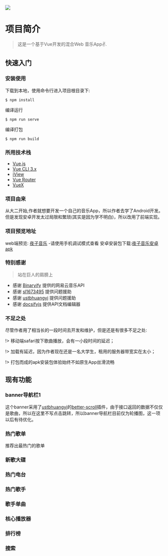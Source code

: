![](https://img.shields.io/badge/vue2.5.22-version-green.svg)
# 项目简介
> 这是一个基于Vue开发的混合Web 音乐App✌️.
## 快速入门

### 安装使用
下载到本地，使用命令行进入项目根目录下:
```
$ npm install
```
编译运行
```
$ npm run serve
```
编译打包
```
$ npm run build
```
### 所用技术栈
- [Vue.js](https://cn.vuejs.org/v2/guide/)
- [Vue CLI 3.x](https://cli.vuejs.org/zh/guide/)
- [iView](https://www.iviewui.com/docs/guide/introduce)
- [Vue Router](https://router.vuejs.org/)
- [VueX](https://vuex.vuejs.org/)

### 项目由来
从大二开始,作者就想要开发一个自己的音乐App，所以作者去学了Android开发。但是发现安卓开发太过局限和繁琐(其实是因为学不明白)，所以改用了前端实现。

### 项目预览地址
web端预览:        [夜子音乐](http://www.xieyezi.com/)  -请使用手机调试模式查看
安卓安装包下载:[夜子音乐安卓apk](https://pan.baidu.com/s/12nZoeUGFS5f4SlTA3ch9xw)


### 特别感谢
>   站在巨人的肩膀上

  - 感谢 [Binaryify](https://binaryify.github.io/NeteaseCloudMusicApi/#/?id=neteasecloudmusicapi) 提供的网易云音乐API
  - 感谢 [sl1673495](https://github.com/sl1673495) 提供问题援助
  - 感谢 [ustbhuangyi](https://github.com/ustbhuangyi) 提供问题援助
  - 感谢 [docsifyjs](https://docsify.js.org/#/) 提供API文档编辑器

### 不足之处
尽管作者用了相当长的一段时间去开发和维护，但是还是有很多不足之处:


!> 移动端safari按下歌曲播放，会有一小段时间的延迟；


!> 加载有延迟，因为作者现在还是一名大学生，租用的服务器带宽实在太小；

!> 打包而成的apk安装包体验始终不如原生App丝滑流畅





## 现有功能


### banner导航栏1
这个banner采用了[ustbhuangyi](https://github.com/ustbhuangyi)的[better-scroll](https://github.com/ustbhuangyi/better-scroll)插件，由于接口返回的数据不仅仅是歌曲，所以在这里不写点击跳转，所以banner导航栏目前仅为轮播图，这一项以后有待优化。


### 热门歌单
推荐出最热门的歌单


### 新歌大碟



### 热门电台



### 热门歌手




### 歌手单曲




### 核心播放器




### 排行榜



### 搜索


